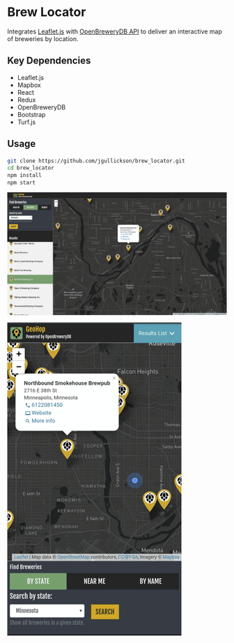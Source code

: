 # Brew Locator

Integrates [Leaflet.js](https://leafletjs.com/) with [OpenBreweryDB API](https://www.openbrewerydb.org/) to deliver an interactive map of breweries by location.

## Key Dependencies
 - Leaflet.js
 - Mapbox
 - React
 - Redux
 - OpenBreweryDB
 - Bootstrap
 - Turf.js

## Usage
<!-- Check out the [live demo](https://geohop.herokuapp.com) on Heroku.
(This is hosted on a free dyno, which goes to sleep after a period of inactivity. If the app doesn't load on first try, reload the page). -->

<!-- Alternatively, to clone the respository and run the app via a live development server: -->

```bash
git clone https://github.com/jgullickson/brew_locator.git
cd brew_locator
npm install
npm start
```

![app screenshot showing a map with marker icons indicating brewery locations](geohop-update-1.png)

![app screenshot showing a map with marker icons indicating brewery locations](geohop-update-2.png)

